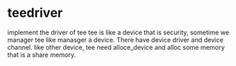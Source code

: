 # teedriver
implement the driver of tee
tee is like a device that is security, sometime we manager tee like manasger a device. There have device driver and device channel.
like other device, tee need alloce_device and alloc some memory that is a share memory.
